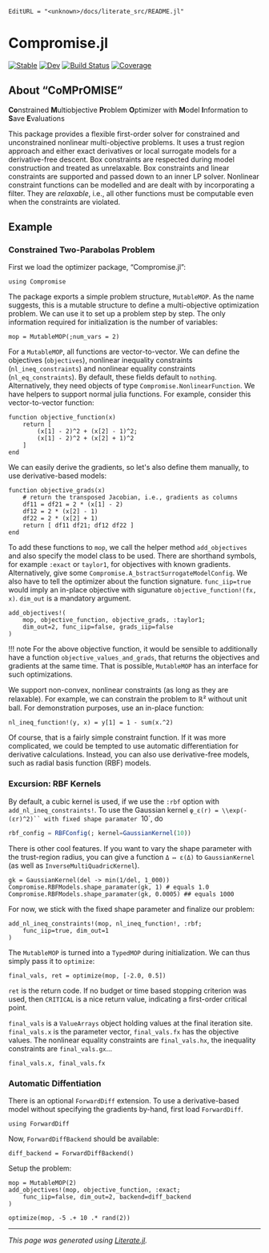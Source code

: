 ```@meta
EditURL = "<unknown>/docs/literate_src/README.jl"
```

# Compromise.jl

[![Stable](https://img.shields.io/badge/docs-stable-blue.svg)](https://manuelbb-upb.github.io/Compromise.jl/stable/)
[![Dev](https://img.shields.io/badge/docs-dev-blue.svg)](https://manuelbb-upb.github.io/Compromise.jl/dev/)
[![Build Status](https://github.com/manuelbb-upb/Compromise.jl/actions/workflows/CI.yml/badge.svg?branch=main)](https://github.com/manuelbb-upb/Compromise.jl/actions/workflows/CI.yml?query=branch%3Amain)
[![Coverage](https://codecov.io/gh/manuelbb-upb/Compromise.jl/branch/main/graph/badge.svg)](https://codecov.io/gh/manuelbb-upb/Compromise.jl)

## About “CoMPrOMISE”

**Co**nstrained **M**ultiobjective **Pr**oblem **O**ptimizer with **M**odel **I**nformation to **S**ave **E**valuations

This package provides a flexible first-order solver for constrained and unconstrained
nonlinear multi-objective problems.
It uses a trust region approach and either exact derivatives or local surrogate models for
a derivative-free descent.
Box constraints are respected during model construction and treated as unrelaxable.
Box constraints and linear constraints are supported and passed down to an inner LP solver.
Nonlinear constraint functions can be modelled and are dealt with by incorporating a filter.
They are *relaxable*, i.e., all other functions must be computable even when the
constraints are violated.

## Example

### Constrained Two-Parabolas Problem

First we load the optimizer package, “Compromise.jl”:

````@example README
using Compromise
````

The package exports a simple problem structure, `MutableMOP`.
As the name suggests, this is a mutable structure to define a
multi-objective optimization problem.
We can use it to set up a problem step by step.
The only information required for initialization is the
number of variables:

````@example README
mop = MutableMOP(;num_vars = 2)
````

For a `MutableMOP`, all functions are vector-to-vector.
We can define the objectives (`objectives`),
nonlinear inequality constraints (`nl_ineq_constraints`)
and nonlinear equality constraints (`nl_eq_constraints`).
By default, these fields default to `nothing`.
Alternatively, they need objects of type `Compromise.NonlinearFunction`.
We have helpers to support normal julia functions.
For example, consider this vector-to-vector function:

````@example README
function objective_function(x)
    return [
        (x[1] - 2)^2 + (x[2] - 1)^2;
        (x[1] - 2)^2 + (x[2] + 1)^2
    ]
end
````

We can easily derive the gradients, so let's also define them
manually, to use derivative-based models:

````@example README
function objective_grads(x)
    # return the transposed Jacobian, i.e., gradients as columns
    df11 = df21 = 2 * (x[1] - 2)
    df12 = 2 * (x[2] - 1)
    df22 = 2 * (x[2] + 1)
    return [ df11 df21; df12 df22 ]
end
````

To add these functions to `mop`, we call the helper method
`add_objectives` and also specify the model class to be used.
There are shorthand symbols, for example `:exact` or `taylor1`,
for objectives with known gradients.
Alternatively, give some `Compromise.A_bstractSurrogateModelConfig`.
We also have to tell the optimizer about the function signature.
`func_iip=true` would imply an in-place objective with sigunature
`objective_function!(fx, x)`.
`dim_out` is a mandatory argument.

````@example README
add_objectives!(
    mop, objective_function, objective_grads, :taylor1;
    dim_out=2, func_iip=false, grads_iip=false
)
````

!!! note
    For the above objective function, it would be sensible to
    additionally have a function `objective_values_and_grads`,
    that returns the objectives and gradients at the same time.
    That is possible, `MutableMOP` has an interface for such optimizations.

We support non-convex, nonlinear constraints (as long as they are relaxable).
For example, we can constrain the problem to ℝ² without unit ball.
For demonstration purposes, use an in-place function:

````@example README
nl_ineq_function!(y, x) = y[1] = 1 - sum(x.^2)
````

Of course, that is a fairly simple constraint function.
If it was more complicated, we could be tempted to use automatic differentiation
for derivative calculations.
Instead, you can also use derivative-free models, such as
radial basis function (RBF) models.

### Excursion: RBF Kernels
By default, a cubic kernel is used, if we use the `:rbf`
option with `add_nl_ineq_constraints!`.
To use the Gaussian kernel `φ_ε(r) = \\exp(-(εr)^2)``
with fixed shape paramater `10`, do
```julia
rbf_config = RBFConfig(; kernel=GaussianKernel(10))
```
There is other cool features. If you want to vary the shape parameter
with the trust-region radius, you can give a function ``Δ ↦ ε(Δ)``
to `GaussianKernel` (as well as `InverseMultiQuadricKernel`).

````@example README
gk = GaussianKernel(del -> min(1/del, 1_000))
Compromise.RBFModels.shape_paramater(gk, 1) # equals 1.0
Compromise.RBFModels.shape_paramater(gk, 0.0005) ## equals 1000
````

For now, we stick with the fixed shape parameter and finalize
our problem:

````@example README
add_nl_ineq_constraints!(mop, nl_ineq_function!, :rbf;
    func_iip=true, dim_out=1
)
````

The `MutableMOP` is turned into a `TypedMOP` during initialization.
We can thus simply pass it to `optimize`:

````@example README
final_vals, ret = optimize(mop, [-2.0, 0.5])
````

`ret` is the return code. If no budget or time based stopping criterion
was used, then `CRITICAL` is a nice return value, indicating a first-order
critical point.

`final_vals` is a `ValueArrays` object holding values at the final iteration
site.
`final_vals.x` is the parameter vector, `final_vals.fx` has the
objective values.
The nonlinear equality constraints are `final_vals.hx`, the inequality
constraints are `final_vals.gx`...

````@example README
final_vals.x, final_vals.fx
````

### Automatic Diffentiation
There is an optional `ForwardDiff` extension.
To use a derivative-based model without specifying the gradients by-hand,
first load `ForwardDiff`.

````@example README
using ForwardDiff
````

Now, `ForwardDiffBackend` should be available:

````@example README
diff_backend = ForwardDiffBackend()
````

Setup the problem:

````@example README
mop = MutableMOP(2)
add_objectives!(mop, objective_function, :exact;
    func_iip=false, dim_out=2, backend=diff_backend
)

optimize(mop, -5 .+ 10 .* rand(2))
````

---

*This page was generated using [Literate.jl](https://github.com/fredrikekre/Literate.jl).*

